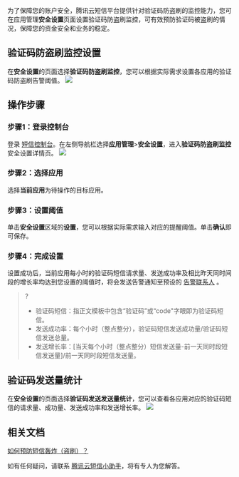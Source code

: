 为了保障您的账户安全，腾讯云短信平台提供针对验证码防盗刷的监控能力，您可在应用管理**安全设置**页面设置验证码防盗刷监控，可有效预防验证码被盗刷的情况，保障您的资金安全和业务的稳定。

## 验证码防盗刷监控设置
在**安全设置**的页面选择**验证码防盗刷监控**，您可以根据实际需求设置各应用的验证码防盗刷告警阈值。
![](https://main.qcloudimg.com/raw/6e80b22ee3638b494f9ddc31db79fdda.png)

## 操作步骤
### 步骤1：登录控制台
登录 [短信控制台](https://console.cloud.tencent.com/smsv2)。在左侧导航栏选择**应用管理**>**安全设置**，进入**验证码防盗刷监控**安全设置详情页。
![](https://main.qcloudimg.com/raw/50a9541ac25969a53d66c16e042da16a.png)
### 步骤2：选择应用
选择**当前应用**为待操作的目标应用。
### 步骤3：设置阈值
单击**安全设置**区域的**设置**，您可以根据实际需求输入对应的提醒阈值。单击**确认**即可保存。
### 步骤4：完成设置
设置成功后，当前应用每小时的验证码短信请求量、发送成功率及相比昨天同时间段的增长率均达到您设置的阈值时，将会发送告警通知至预设的 [告警联系人](https://cloud.tencent.com/document/product/382/37810) 。

>?
>- 验证码短信：指正文模板中包含“验证码”或“code"字眼即为验证码短信。
>- 发送成功率：每个小时（整点整分），验证码短信发送成功量/验证码短信发送总量。
>- 发送增长率：[当天每个小时（整点整分）短信发送量-前一天同时段短信发送量]/前一天同时段短信发送量。

## 验证码发送量统计
在**安全设置**的页面选择**验证码发送发送量统计**，您可以查看各应用对应的验证码短信的请求量、成功量、发送成功率和发送增长率。
![](https://main.qcloudimg.com/raw/a10d6431d448c38533862d121fcc146c.png)

## 相关文档
[如何预防短信轰炸（盗刷）？](https://cloud.tencent.com/document/product/382/13303#.E5.A6.82.E4.BD.95.E9.A2.84.E9.98.B2.E7.9F.AD.E4.BF.A1.E8.BD.B0.E7.82.B8.EF.BC.88.E7.9B.97.E5.88.B7.EF.BC.89.EF.BC.9F.3Ca-id.3D.22q4.22.3E.3C.2Fa.3E)

如有任何疑问，请联系 [腾讯云短信小助手](https://tccc.qcloud.com/web/im/index.html#/chat?webAppId=8fa15978f85cb41f7e2ea36920cb3ae1&title=Sms)，将有专人为您解答。

